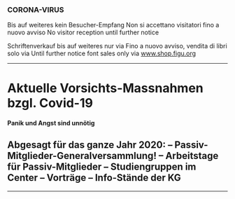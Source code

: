 ### CORONA-VIRUS

 Bis auf weiteres kein Besucher-Empfang Non si accettano visitatori fino a nuovo avviso No visitor reception until further notice

 Schriftenverkauf bis auf weiteres nur via Fino a nuovo avviso, vendita di libri solo via Until further notice font sales only via www.shop.figu.org


-----

# Aktuelle Vorsichts-Massnahmen bzgl. Covid-19
#### Panik und Angst sind unnötig

## Abgesagt für das ganze Jahr 2020: – Passiv-Mitglieder-Generalversammlung! – Arbeitstage für Passiv-Mitglieder – Studiengruppen im Center – Vorträge – Info-Stände der KG


-----

